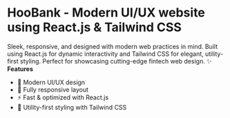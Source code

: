 # HooBank - Modern UI/UX website using React.js & Tailwind CSS

Sleek, responsive, and designed with modern web practices in mind. Built using React.js for dynamic interactivity and Tailwind CSS for elegant, utility-first styling. Perfect for showcasing cutting-edge fintech web design.
✨ **Features**  
- 🎨 Modern UI/UX design  
- 📱 Fully responsive layout  
- ⚡ Fast & optimized with React.js  
- 🎯 Utility-first styling with Tailwind CSS  
